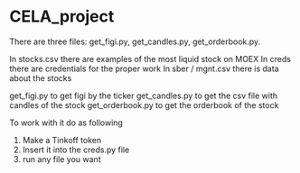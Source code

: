 # CELA_project

There are three files: get_figi.py, get_candles.py, get_orderbook.py.

In stocks.csv there are examples of the most liquid stock on MOEX
In creds there are credentials for the proper work
In sber / mgnt.csv there is data about the stocks

get_figi.py to get figi by the ticker 
get_candles.py to get the csv file with candles of the stock
get_orderbook.py to get the orderbook of the stock

To work with it do as following
1) Make a Tinkoff token
2) Insert it into the creds.py file
3) run any file you want

